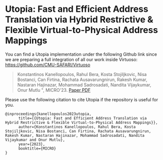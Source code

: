 
# Utopia: Fast and Efficient Address Translation via Hybrid Restrictive & Flexible Virtual-to-Physical Address Mappings

You can find a Utopia implementation under the following Github link since we are preparing a full integration of all our work inside Virtuoso: https://github.com/CMU-SAFARI/Virtuoso

> Konstantinos Kanellopoulos, Rahul Bera, Kosta Stojiljkovic, Nisa Bostanci, Can Firtina, Rachata Ausavarungnirun, Rakesh Kumar, Nastaran Hajinazar, Mohammad Sadrosadati, Nandita Vijaykumar, Onur Mutlu
", MICRO'23. [Paper PDF](https://arxiv.org/pdf/2211.12205.pdf)


Please use the following citation to cite Utopia if the repository is useful for you.
```
@inproceedings{kanellopoulos2023utopia,
      title={{Utopia: Fast and Efficient Address Translation via Hybrid Restrictive & Flexible Virtual-to-Physical Address Mappings}}, 
      author={Konstantinos Kanellopoulos, Rahul Bera, Kosta Stojiljkovic, Nisa Bostanci, Can Firtina, Rachata Ausavarungnirun, Rakesh Kumar, Nastaran Hajinazar, Mohammad Sadrosadati, Nandita Vijaykumar and Onur Mutlu},
      year={2023},
      booktitle={MICRO}
}
```
